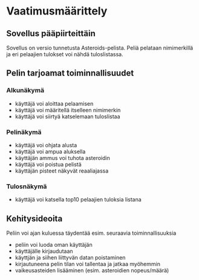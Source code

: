 # Vaatimusmäärittely

## Sovellus pääpiirteittäin

Sovellus on versio tunnetusta Asteroids-pelista. Peliä pelataan nimimerkillä ja eri pelaajien tulokset voi nähdä tuloslistassa.

## Pelin tarjoamat toiminnallisuudet

### Alkunäkymä
- käyttäjä voi aloittaa pelaamisen
- käyttäjä voi määritellä itselleen nimimerkin
- käyttäjä voi siirtyä katselemaan tuloslistaa

### Pelinäkymä
- käyttäjä voi ohjata alusta
- käyttäjä voi ampua aluksella
- käyttäjän ammus voi tuhota asteroidin
- käyttäjä voi poistua pelistä
- käyttäjän pisteet näkyvät reaaliajassa

### Tulosnäkymä
- käyttäjä voi katsella top10 pelaajien tuloksia listana

## Kehitysideoita

Peliin voi ajan kuluessa täydentää esim. seuraavia toiminnallisuuksia

- peliin voi luoda oman käyttäjän
- käyttäjälle kirjaudutaan
- käyttjän ja siihen liittyvän datan poistaminen
- kirjautuneena pelin tilan voi tallentaa ja jatkaa myöhemmin
- vaikeusasteiden lisääminen (esim. asteroidien nopeus/määrä)


